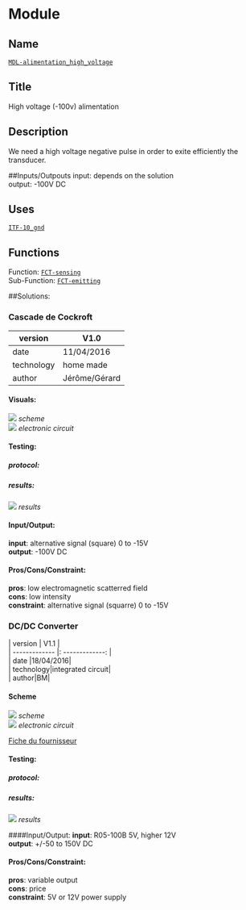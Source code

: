 # Module

## Name
[`MDL-alimentation_high_voltage`]()

## Title
High voltage (-100v) alimentation

## Description
We need a high voltage negative pulse in order to exite efficiently the transducer.

##Inputs/Outpouts
input: depends on the solution  
output: -100V DC

## Uses
[`ITF-10_gnd`](../../interfaces/ITF-10_gnd)

## Functions
Function: [`FCT-sensing`](../../functions/FCT-sensing)  
Sub-Function:  [`FCT-emitting`](../../functions/FCT-emitting)

##Solutions: 

### Cascade de Cockroft

version      | V1.0  
------------- | -------------  
date     |11/04/2016  
technology|home made  
author|Jérôme/Gérard  

#### Visuals:

![](ioscheme.jpg)
*scheme*  
![](circuit.jpg)
*electronic circuit*

#### Testing:

##### protocol:
##### results:

![](ioscheme.jpg)
*results*

#### Input/Output: 
**input**: alternative signal (square) 0 to -15V  
**output**: -100V DC

#### Pros/Cons/Constraint:
**pros**: low electromagnetic scatterred field  
**cons**: low intensity  
**constraint**: alternative signal (squarre) 0 to -15V  



### DC/DC Converter

| version      | V1.1 |  
| ------------- |: -------------: |  
| date     |18/04/2016|  
| technology|integrated circuit|  
| author|BM|  

#### Scheme
![](ioscheme.jpg)
*scheme*  
![](circuit.jpg)
*electronic circuit*  

[Fiche du fournisseur](http://www.digikey.fr/product-detail/fr/recom-power/R05-100B/945-2051-5-ND/3776798)
#### Testing:

##### protocol:
##### results:

![](ioscheme.jpg)
*results*

####Input/Output: 
**input**: R05-100B 5V, higher 12V  
**output**: +/-50 to 150V DC

#### Pros/Cons/Constraint:
**pros**: variable output  
**cons**: price  
**constraint**: 5V or 12V power supply

